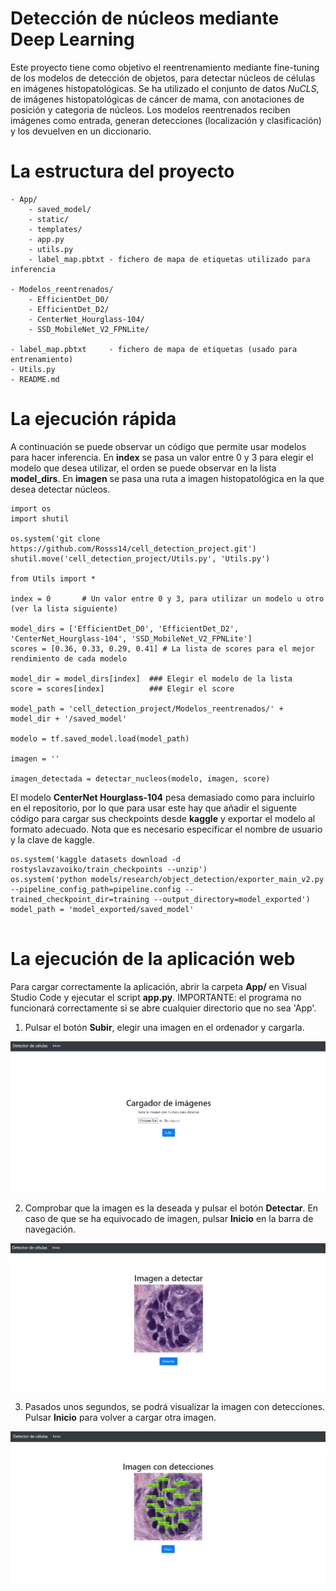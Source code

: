 # Detección de núcleos mediante Deep Learning

Este proyecto tiene como objetivo el reentrenamiento mediante fine-tuning de los modelos de detección de objetos, para detectar núcleos de 
células en imágenes histopatológicas.
Se ha utilizado el conjunto de datos _NuCLS_, de imágenes histopatológicas de cáncer de mama, con anotaciones de posición y categoria de núcleos.
Los modelos reentrenados reciben imágenes como entrada, generan detecciones (localización y clasificación) y los devuelven en un diccionario.

# La estructura del proyecto
    - App/
        - saved_model/
        - static/ 
        - templates/
        - app.py
        - utils.py
        - label_map.pbtxt - fichero de mapa de etiquetas utilizado para inferencia
    
    - Modelos_reentrenados/
        - EfficientDet_D0/
        - EfficientDet_D2/
        - CenterNet_Hourglass-104/
        - SSD_MobileNet_V2_FPNLite/
    
    - label_map.pbtxt     - fichero de mapa de etiquetas (usado para entrenamiento)
    - Utils.py
    - README.md

# La ejecución rápida
A continuación se puede observar un código que permite usar modelos para hacer inferencia.
En **index** se pasa un valor entre 0 y 3 para elegir el modelo que desea utilizar, el orden se puede observar en la lista **model_dirs**.
En **imagen** se pasa una ruta a imagen histopatológica en la que desea detectar
núcleos.
``` 
import os
import shutil

os.system('git clone https://github.com/Rosss14/cell_detection_project.git')
shutil.move('cell_detection_project/Utils.py', 'Utils.py')

from Utils import *

index = 0       # Un valor entre 0 y 3, para utilizar un modelo u otro (ver la lista siguiente)

model_dirs = ['EfficientDet_D0', 'EfficientDet_D2', 'CenterNet_Hourglass-104', 'SSD_MobileNet_V2_FPNLite']
scores = [0.36, 0.33, 0.29, 0.41] # La lista de scores para el mejor rendimiento de cada modelo

model_dir = model_dirs[index]  ### Elegir el modelo de la lista 
score = scores[index]          ### Elegir el score

model_path = 'cell_detection_project/Modelos_reentrenados/' + model_dir + '/saved_model'

modelo = tf.saved_model.load(model_path)

imagen = ''

imagen_detectada = detectar_nucleos(modelo, imagen, score)
```
El modelo **CenterNet Hourglass-104** pesa demasiado como para incluirlo en el repositorio, por lo que para usar este hay que añadir el siguente código para cargar sus checkpoints desde **kaggle** y exportar el modelo al formato adecuado. Nota que es necesario especificar el nombre de usuario y la clave de kaggle.
```
os.system('kaggle datasets download -d rostyslavzavoiko/train_checkpoints --unzip')
os.system('python models/research/object_detection/exporter_main_v2.py --pipeline_config_path=pipeline.config --trained_checkpoint_dir=training --output_directory=model_exported')
model_path = 'model_exported/saved_model'
                                                   
```
# La ejecución de la aplicación web
Para cargar correctamente la aplicación, abrir la carpeta **App/** en Visual Studio Code y ejecutar el script **app.py**.
IMPORTANTE: el programa no funcionará correctamente si se abre cualquier directorio que no sea 'App'.

1. Pulsar el botón **Subir**, elegir una imagen en el ordenador y cargarla.

![La pagina de inicio](images/upload.png)

2. Comprobar que la imagen es la deseada y pulsar el botón **Detectar**. En caso de que se ha equivocado de imagen, pulsar 
**Inicio** en la barra de navegación.

![La pagina de inicio](images/inicio.png)

3. Pasados unos segundos, se podrá visualizar la imagen con detecciones. Pulsar **Inicio** para volver a cargar otra imagen.

![La pagina de inicio](images/detection.png)
